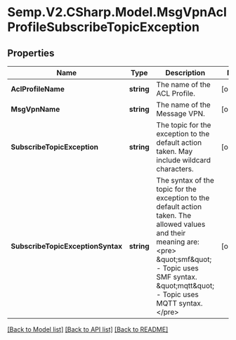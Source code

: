 # Semp.V2.CSharp.Model.MsgVpnAclProfileSubscribeTopicException
## Properties

Name | Type | Description | Notes
------------ | ------------- | ------------- | -------------
**AclProfileName** | **string** | The name of the ACL Profile. | [optional] 
**MsgVpnName** | **string** | The name of the Message VPN. | [optional] 
**SubscribeTopicException** | **string** | The topic for the exception to the default action taken. May include wildcard characters. | [optional] 
**SubscribeTopicExceptionSyntax** | **string** | The syntax of the topic for the exception to the default action taken. The allowed values and their meaning are:  &lt;pre&gt; \&quot;smf\&quot; - Topic uses SMF syntax. \&quot;mqtt\&quot; - Topic uses MQTT syntax. &lt;/pre&gt;  | [optional] 

[[Back to Model list]](../README.md#documentation-for-models) [[Back to API list]](../README.md#documentation-for-api-endpoints) [[Back to README]](../README.md)

